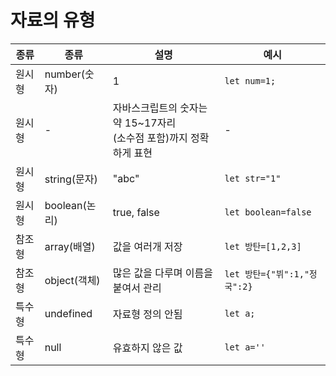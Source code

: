 # 자료의 유형
| 종류   | 종류          | 설명                                                                  | 예시                         |
| ------ | ------------- | --------------------------------------------------------------------- | ---------------------------- |
| 원시형 | number(숫자)  | 1                                                                     | `let num=1;`                 |
| 원시형 | -             | 자바스크립트의 숫자는 약 15~17자리<br>(소수점 포함)까지 정확하게 표현 | -                            |
| 원시형 | string(문자)  | "abc"                                                                 | `let str="1"`                |
| 원시형 | boolean(논리) | true, false                                                           | `let boolean=false`          |
| 참조형 | array(배열)   | 값을 여러개 저장                                                      | `let 방탄=[1,2,3]`           |
| 참조형 | object(객체)  | 많은 값을 다루며 이름을 붙여서 관리                                   | `let 방탄={"뷔":1,"정국":2}` |
| 특수형 | undefined     | 자료형 정의 안됨                                                      | `let a;`                     |
| 특수형 | null          | 유효하지 않은 값                                                      | `let a=''`                   |
